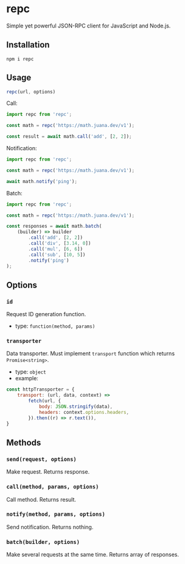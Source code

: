# repc

Simple yet powerful JSON-RPC client for JavaScript and Node.js.

## Installation

```shell
npm i repc
```

## Usage

```javascript
repc(url, options)
```

Call:

```javascript
import repc from 'repc';

const math = repc('https://math.juana.dev/v1');

const result = await math.call('add', [2, 2]);
```

Notification:

```javascript
import repc from 'repc';

const math = repc('https://math.juana.dev/v1');

await math.notify('ping');
```

Batch:

```javascript
import repc from 'repc';

const math = repc('https://math.juana.dev/v1');

const responses = await math.batch(
    (builder) => builder
        .call('add', [2, 2])
        .call('div', [3.14, 0])
        .call('mul', [6, 6])
        .call('sub', [10, 5])
        .notify('ping')
);
```

## Options

### `id`

Request ID generation function.

- type: `function(method, params)`

### `transporter`

Data transporter. Must implement `transport` function which returns `Promise<string>`.

- type: `object`
- example:

```javascript
const httpTransporter = {
    transport: (url, data, context) =>
        fetch(url, {
            body: JSON.stringify(data),
            headers: context.options.headers,
        }).then((r) => r.text()),
}
```

## Methods

### `send(request, options)`

Make request. Returns response.

### `call(method, params, options)`

Call method. Returns result.

### `notify(method, params, options)`

Send notification. Returns nothing.

### `batch(builder, options)`

Make several requests at the same time.
Returns array of responses.
